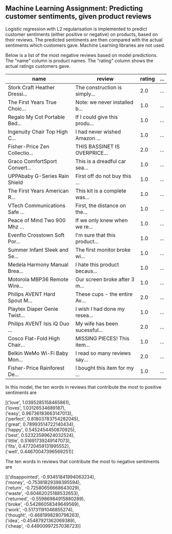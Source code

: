 ## Machine Learning Assignment: Predicting customer sentiments, given product reviews

Logistic regression with L2 regularisation is implemented to predict customer sentiments (either positive or negative) on products, based on their reviews. The predicted sentiments are then compared with the actual sentiments which customers gave. Machine Learning libraries are not used.

Below is a list of the most negative reviews based on model predictions. The "name" column is product names. The "rating" column shows the actual ratings customers gave. 


|              name             |             review            | rating | ... |
--- | --- | --- | ---
| Stork Craft Heather Dressi... | The construction is simply... |  2.0   | ... |
| The First Years True Choic... | Note: we never installed b... |  1.0   | ... |
| Regalo My Cot Portable Bed... | If I could give this produ... |  1.0   | ... |
| Ingenuity Chair Top High C... | I had never wished Amazon ... |  1.0   | ... |
| Fisher-Price Zen Collectio... | THIS BASSINET IS OVERPRICE... |  2.0   | ... |
| Graco ComfortSport Convert... | This is a dreadful car sea... |  1.0   | ... |
| UPPAbaby G-Series Rain Shield | First off do not buy this ... |  1.0   | ... |
| The First Years American R... | This kit is a complete was... |  1.0   | ... |
| VTech Communications Safe ... | First, the distance on the... |  1.0   | ... |
| Peace of Mind Two 900 Mhz ... | If we only knew when we re... |  1.0   | ... |
| Evenflo Crosstown Soft Por... | I'm sure that this product... |  1.0   | ... |
| Summer Infant Sleek and Se... | The first monitor broke wi... |  1.0   | ... |
| Medela Harmony Manual Brea... | I hate this product becaus... |  1.0   | ... |
| Motorola MBP36 Remote Wire... | Our screen broke after 3 m... |  1.0   | ... |
| Philips AVENT Hard Spout M... | These cups - the entire Av... |  2.0   | ... |
| Playtex Diaper Genie Twist... | I wish I had done my resea... |  1.0   | ... |
| Philips AVENT Isis iQ Duo ... | My wife has been sucessful... |  2.0   | ... |
| Cosco Flat-Fold High Chair... | MISSING PIECES!  This item... |  1.0   | ... |
| Belkin WeMo Wi-Fi Baby Mon... | I read so many reviews say... |  2.0   | ... |
| Fisher-Price Rainforest De... | I bought this item for my ... |  1.0   | ... |


In this model, the ten words in reviews that contribute the most to positive sentiments are

[('love', 1.0395285158465861),  
('loves', 1.03126534689187),  
('easy', 0.96736183663147013),  
('perfect', 0.81803783754282045),  
('great', 0.78993514722140434),  
('happy', 0.5452454450870925),  
('best', 0.52323599624032524),  
('little', 0.51691739249147073),  
('fits', 0.47720459131995552),  
('well', 0.44670047396569251)]


The ten words in reviews that contribute the most to negative sentiments are

[('disappointed', -0.93451841994063234),  
 ('money', -0.75381829398395594),  
 ('return', -0.72580656668643029),  
 ('waste', -0.60462025188532653),  
 ('returned', -0.55986984915880289),  
 ('broke', -0.54286058349649569),  
 ('work', -0.51731191046855274),  
 ('thought', -0.4681998280798263),  
 ('idea', -0.45487921362069389),  
 ('cheap', -0.44900997257036723)]
